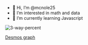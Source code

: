 - 👋 Hi, I’m @mcnole25
- 👀 I’m interested in math and data
- 🌱 I’m currently learning Javascript

![3-way-percent](https://github.com/user-attachments/assets/875f82cd-f8ab-49c9-98fb-f5bf9e61845d)

[Desmos graph](https://www.desmos.com/calculator/09tlz9hoo5)
